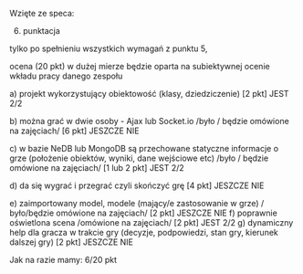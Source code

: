 Wzięte ze speca:

6. punktacja 

tylko po spełnieniu wszystkich wymagań z punktu 5, 

ocena (20 pkt) w dużej mierze będzie oparta na subiektywnej ocenie wkładu pracy danego zespołu

a) projekt wykorzystujący obiektowość (klasy, dziedziczenie) [2 pkt] JEST 2/2

b) można grać w dwie osoby - Ajax lub Socket.io /było / będzie omówione na zajęciach/ [6 pkt] JESZCZE NIE

c) w bazie NeDB lub MongoDB są przechowane statyczne informacje o grze (położenie obiektów, wyniki, dane wejściowe etc) /było / będzie omówione na zajęciach/ [1 lub 2 pkt] JEST 2/2

d) da się wygrać i przegrać czyli skończyć grę [4 pkt] JESZCZE NIE

e) zaimportowany model, modele (mający/e zastosowanie w grze) / było/będzie omówione na zajęciach/ [2 pkt] JESZCZE NIE
f) poprawnie oświetlona scena /omówione na zajęciach/ [2 pkt] JEST 2/2
g) dynamiczny help dla gracza w trakcie gry (decyzje, podpowiedzi, stan gry, kierunek dalszej gry) [2 pkt] JESZCZE NIE

Jak na razie mamy: 6/20 pkt
